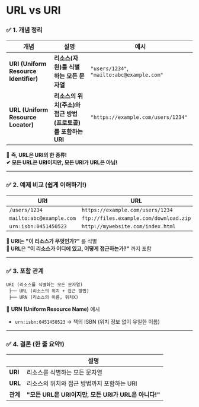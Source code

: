 # URL vs URI 

### ✅ **1. 개념 정리**  

| 개념 | 설명 | 예시 |
|------|----------------|--------------------------------------------|
| **URI (Uniform Resource Identifier)** | **리소스(자원)를 식별하는 모든 문자열** | `"users/1234"`, `"mailto:abc@example.com"` |
| **URL (Uniform Resource Locator)** | **리소스의 위치(주소)와 접근 방법(프로토콜)를 포함하는 URI** | `"https://example.com/users/1234"` |

📌 **즉, URL은 URI의 한 종류!**  
**✔ 모든 URL은 URI이지만, 모든 URI가 URL은 아님!**  

---

### ✅ **2. 예제 비교 (쉽게 이해하기!)**  

| URI | URL |
|----------------|----------------------------|
| `/users/1234` | `https://example.com/users/1234` |
| `mailto:abc@example.com` | `ftp://files.example.com/download.zip` |
| `urn:isbn:0451450523` | `http://mywebsite.com/index.html` |

**🔹 URI**는 **"이 리소스가 무엇인가?"** 를 식별  
**🔹 URL**은 **"이 리소스가 어디에 있고, 어떻게 접근하는가?"** 까지 포함  

---

### ✅ **3. 포함 관계**
```
URI (리소스를 식별하는 모든 문자열)
 ├── URL (리소스의 위치 + 접근 방법)
 ├── URN (리소스의 이름, 위치X)
```
📌 **URN (Uniform Resource Name)** 예시  
- `urn:isbn:0451450523` → 책의 ISBN (위치 정보 없이 유일한 이름)  

---

### ✅ **4. 결론 (한 줄 요약!)**
| | 설명 |
|------|----------------|
| **URI** | 리소스를 식별하는 모든 문자열 |
| **URL** | 리소스의 위치와 접근 방법까지 포함하는 URI |
| **관계** | **"모든 URL은 URI이지만, 모든 URI가 URL은 아니다!"** |


